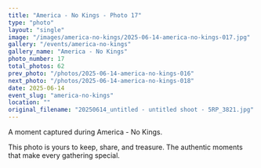```yaml
---
title: "America - No Kings - Photo 17"
type: "photo"
layout: "single"
image: "/images/america-no-kings/2025-06-14-america-no-kings-017.jpg"
gallery: "/events/america-no-kings"
gallery_name: "America - No Kings"
photo_number: 17
total_photos: 62
prev_photo: "/photos/2025-06-14-america-no-kings-016"
next_photo: "/photos/2025-06-14-america-no-kings-018"
date: 2025-06-14
event_slug: "america-no-kings"
location: ""
original_filename: "20250614_untitled - untitled shoot - 5RP_3821.jpg"
---
```


A moment captured during America - No Kings.

This photo is yours to keep, share, and treasure. The authentic moments that make every gathering special.